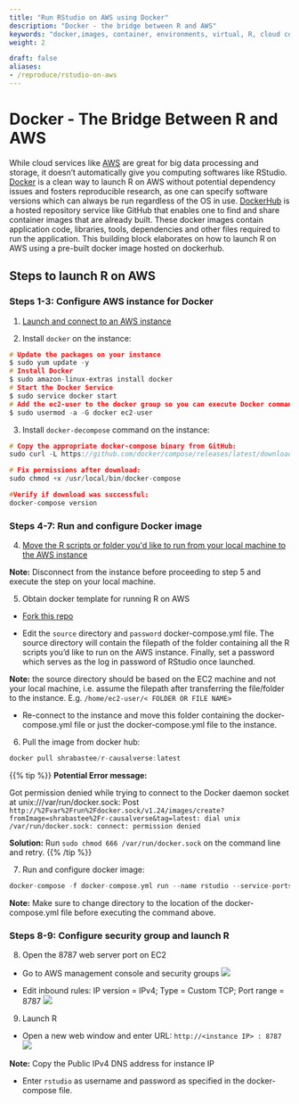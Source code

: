 ```yaml
---
title: "Run RStudio on AWS using Docker"
description: "Docker - the bridge between R and AWS"
keywords: "docker,images, container, environments, virtual, R, cloud computing, virtual machine"
weight: 2

draft: false
aliases:
- /reproduce/rstudio-on-aws
---
```

# Docker - The Bridge Between R and AWS

While cloud services like [AWS](https://tilburgsciencehub.com/tutorials/more-tutorials/running-computations-remotely/cloud-computing/) are great for big data processing and storage, it doesn’t automatically give you computing softwares like RStudio. [Docker](https://tilburgsciencehub.com/building-blocks/automate-and-execute-your-work/reproducible-work/docker/) is a clean way to launch R on AWS without potential dependency issues and fosters reproducible research, as one can specify software versions which can always be run regardless of the OS in use. [DockerHub](https://hub.docker.com/) is a hosted repository service like GitHub that enables one to find and share container images that are already built. These docker images contain application code, libraries, tools, dependencies and other files required to run the application. This building block elaborates on how to launch R on AWS using a pre-built docker image hosted on dockerhub.

## Steps to launch R on AWS

### Steps 1-3:  Configure AWS instance for Docker

1. [Launch and connect to an AWS instance](https://tilburgsciencehub.com/tutorials/more-tutorials/running-computations-remotely/launch-instance/)

2. Install `docker` on the instance:
```c
# Update the packages on your instance
$ sudo yum update -y
# Install Docker
$ sudo amazon-linux-extras install docker
# Start the Docker Service
$ sudo service docker start
# Add the ec2-user to the docker group so you can execute Docker commands without using sudo.
$ sudo usermod -a -G docker ec2-user
```
3. Install `docker-decompose` command on the instance:

```c
# Copy the appropriate docker-compose binary from GitHub:
sudo curl -L https://github.com/docker/compose/releases/latest/download/docker-compose-$(uname -s)-$(uname -m) -o /usr/local/bin/docker-compose

# Fix permissions after download:
sudo chmod +x /usr/local/bin/docker-compose

#Verify if download was successful:
docker-compose version
```
### Steps 4-7: Run and configure Docker image

4. [Move the R scripts or folder you'd like to run from your local machine to the AWS instance](https://tilburgsciencehub.com/tutorials/more-tutorials/running-computations-remotely/move-files/)

**Note:** Disconnect from the instance before proceeding to step 5 and execute the step on your local machine.


5.  Obtain docker template for running R on AWS

- [Fork this repo](https://github.com/shrabasteebanerjee/r-causalverse.git)

- Edit the `source` directory and `password` docker-compose.yml file. The source directory will contain the filepath of the folder containing all the R scripts you’d like to run on the AWS instance. Finally, set a password which serves as the log in password of RStudio once launched.

**Note:** the source directory should be based on the EC2 machine and not your local machine, i.e. assume the filepath after transferring the file/folder to the instance.  E.g. `/home/ec2-user/< FOLDER OR FILE NAME>`

- Re-connect to the instance and move this folder containing the docker-compose.yml file or just the docker-compose.yml file to the instance.

6. Pull the image from docker hub:
```c
docker pull shrabastee/r-causalverse:latest
```
{{% tip %}}
**Potential Error message:**

Got permission denied while trying to connect to the Docker daemon socket at unix:///var/run/docker.sock: Post `http://%2Fvar%2Frun%2Fdocker.sock/v1.24/images/create?fromImage=shrabastee%2Fr-causalverse&tag=latest: dial unix /var/run/docker.sock: connect: permission denied`

**Solution:** Run `sudo chmod 666 /var/run/docker.sock` on the command line and retry.
{{% /tip %}}

7. Run and configure docker image:
```c
docker-compose -f docker-compose.yml run --name rstudio --service-ports rstudio
```
**Note:** Make sure to change directory to the location of the docker-compose.yml file before executing the command above.
### Steps 8-9: Configure security group and launch R
8. Open the 8787 web server port on EC2
- Go to AWS management console and security groups
![](../img/open-portal1.gif)

- Edit inbound rules: IP version = IPv4; Type = Custom TCP; Port range = 8787
![](../img/open-portal3.gif)


9. Launch R
- Open a new web window and enter URL: `http://<instance IP> : 8787`
![](../img/open-r.gif)

**Note:** Copy the Public IPv4 DNS address for instance IP

- Enter `rstudio` as username and password as specified in the docker-compose file.
